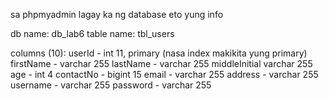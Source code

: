 sa phpmyadmin lagay ka ng database eto yung info 

db name: db_lab6
table name: tbl_users

columns (10):
userId - int 11, primary (nasa index makikita yung primary)
firstName - varchar 255
lastName - varchar 255
middleInitial varchar 255
age - int 4
contactNo - bigint 15 
email - varchar 255
address - varchar 255
username - varchar 255
password - varchar 255
